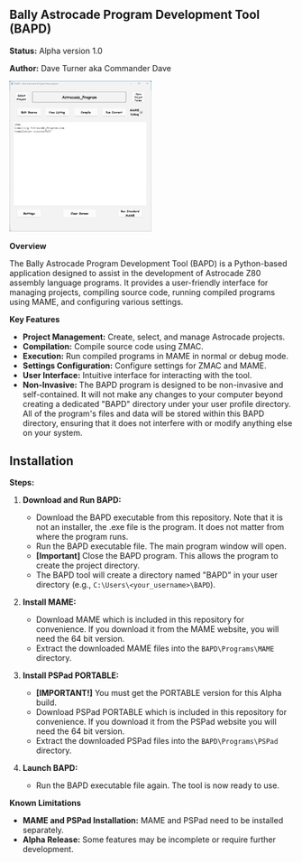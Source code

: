 ## Bally Astrocade Program Development Tool (BAPD)

**Status:** Alpha version 1.0 

**Author:** Dave Turner aka Commander Dave

<img src="BAPDScreenshot.png" alt="BAPD Main Window" width="50%" height="50%">

**Overview**

The Bally Astrocade Program Development Tool (BAPD) is a Python-based application designed to assist in the development of Astrocade Z80 assembly language programs. It provides a user-friendly interface for managing projects, compiling source code, running compiled programs using MAME, and configuring various settings.

**Key Features**

* **Project Management:** Create, select, and manage Astrocade projects.
* **Compilation:** Compile source code using ZMAC.
* **Execution:** Run compiled programs in MAME in normal or debug mode.
* **Settings Configuration:** Configure settings for ZMAC and MAME.
* **User Interface:** Intuitive interface for interacting with the tool.
* **Non-Invasive:** The BAPD program is designed to be non-invasive and self-contained. It will not make any changes to your computer beyond creating a dedicated "BAPD" directory under your user profile directory. All of the program's files and data will be stored within this BAPD directory, ensuring that it does not interfere with or modify anything else on your system.

## Installation

**Steps:**

1. **Download and Run BAPD:**
   * Download the BAPD executable from this repository. Note that it is not an installer, the .exe file is the program. It does not matter from where the program runs.
   * Run the BAPD executable file. The main program window will open.
   * **[Important]** Close the BAPD program. This allows the program to create the project directory.
   * The BAPD tool will create a directory named "BAPD" in your user directory (e.g., `C:\Users\<your_username>\BAPD`).

3. **Install MAME:**
   * Download MAME which is included in this repository for convenience. If you download it from the MAME website, you will need the 64 bit version.
   * Extract the downloaded MAME files into the `BAPD\Programs\MAME` directory.

4. **Install PSPad PORTABLE:**
   * **[IMPORTANT!]** You must get the PORTABLE version for this Alpha build.
   * Download PSPad PORTABLE which is included in this repository for convenience. If you download it from the PSPad website you will need the 64 bit version.
   * Extract the downloaded PSPad files into the `BAPD\Programs\PSPad` directory.

5. **Launch BAPD:**
   * Run the BAPD executable file again. The tool is now ready to use.


**Known Limitations**
* **MAME and PSPad Installation:** MAME and PSPad need to be installed separately.
* **Alpha Release:** Some features may be incomplete or require further development.
